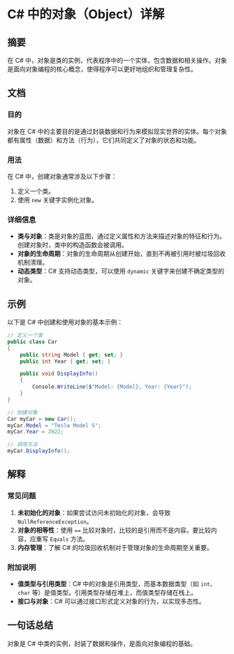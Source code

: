 <!--
Meta Description: # C# 中的对象（Object）详解 ## 摘要 在 C# 中，对象是类的实例，代表程序中的一个实体，包含数据和相关操作。对象是面向对象编程的核心概念，使得程序可以更好地组织和管理复杂性。 ## 文档 ### 目的 对象在 C# 中的主要目的是通过封装数据和行为来模拟现实世界的实体。每个对象都有属...
Meta Keywords: model, public, year, mycar, car
-->

# C# 中的对象（Object）详解

## 摘要
在 C# 中，对象是类的实例，代表程序中的一个实体，包含数据和相关操作。对象是面向对象编程的核心概念，使得程序可以更好地组织和管理复杂性。

## 文档
### 目的
对象在 C# 中的主要目的是通过封装数据和行为来模拟现实世界的实体。每个对象都有属性（数据）和方法（行为），它们共同定义了对象的状态和功能。

### 用法
在 C# 中，创建对象通常涉及以下步骤：
1. 定义一个类。
2. 使用 `new` 关键字实例化对象。

### 详细信息
- **类与对象**：类是对象的蓝图，通过定义属性和方法来描述对象的特征和行为。创建对象时，类中的构造函数会被调用。
- **对象的生命周期**：对象的生命周期从创建开始，直到不再被引用时被垃圾回收机制清理。
- **动态类型**：C# 支持动态类型，可以使用 `dynamic` 关键字来创建不确定类型的对象。

## 示例
以下是 C# 中创建和使用对象的基本示例：

```csharp
// 定义一个类
public class Car
{
    public string Model { get; set; }
    public int Year { get; set; }

    public void DisplayInfo()
    {
        Console.WriteLine($"Model: {Model}, Year: {Year}");
    }
}

// 创建对象
Car myCar = new Car();
myCar.Model = "Tesla Model S";
myCar.Year = 2022;

// 调用方法
myCar.DisplayInfo();
```

## 解释
### 常见问题
1. **未初始化的对象**：如果尝试访问未初始化的对象，会导致 `NullReferenceException`。
2. **对象的相等性**：使用 `==` 比较对象时，比较的是引用而不是内容。要比较内容，应重写 `Equals` 方法。
3. **内存管理**：了解 C# 的垃圾回收机制对于管理对象的生命周期至关重要。

### 附加说明
- **值类型与引用类型**：C# 中的对象是引用类型，而基本数据类型（如 `int`、`char` 等）是值类型。引用类型存储在堆上，而值类型存储在栈上。
- **接口与对象**：C# 可以通过接口形式定义对象的行为，以实现多态性。

## 一句话总结
对象是 C# 中类的实例，封装了数据和操作，是面向对象编程的基础。